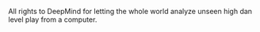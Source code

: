 All rights to DeepMind for letting the whole world analyze unseen high dan level play from a computer.
